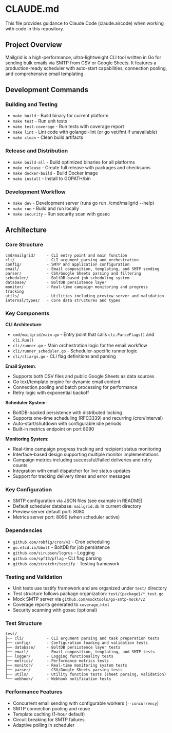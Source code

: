# CLAUDE.md

This file provides guidance to Claude Code (claude.ai/code) when working with code in this repository.

## Project Overview

Mailgrid is a high-performance, ultra-lightweight CLI tool written in Go for sending bulk emails via SMTP from CSV or Google Sheets. It features a production-ready scheduler with auto-start capabilities, connection pooling, and comprehensive email templating.

## Development Commands

### Building and Testing
- `make build` - Build binary for current platform
- `make test` - Run unit tests
- `make test-coverage` - Run tests with coverage report
- `make lint` - Lint code with golangci-lint (or go vet/fmt if unavailable)
- `make clean` - Clean build artifacts

### Release and Distribution
- `make build-all` - Build optimized binaries for all platforms
- `make release` - Create full release with packages and checksums
- `make docker-build` - Build Docker image
- `make install` - Install to GOPATH/bin

### Development Workflow
- `make dev` - Development server (runs go run ./cmd/mailgrid --help)
- `make run` - Build and run locally
- `make security` - Run security scan with gosec

## Architecture

### Core Structure
```
cmd/mailgrid/     - CLI entry point and main function
cli/              - CLI argument parsing and orchestration
config/           - SMTP and application configuration
email/            - Email composition, templating, and SMTP sending
parser/           - CSV/Google Sheets parsing and filtering
scheduler/        - BoltDB-based job scheduling system
database/         - BoltDB persistence layer
monitor/          - Real-time campaign monitoring and progress tracking
utils/            - Utilities including preview server and validation
internal/types/   - Core data structures and types
```

### Key Components

**CLI Architecture**:
- `cmd/mailgrid/main.go` - Entry point that calls `cli.ParseFlags()` and `cli.Run()`
- `cli/runner.go` - Main orchestration logic for the email workflow
- `cli/runner_scheduler.go` - Scheduler-specific runner logic
- `cli/cliargs.go` - CLI flag definitions and parsing

**Email System**:
- Supports both CSV files and public Google Sheets as data sources
- Go text/template engine for dynamic email content
- Connection pooling and batch processing for performance
- Retry logic with exponential backoff

**Scheduler System**:
- BoltDB-backed persistence with distributed locking
- Supports one-time scheduling (RFC3339) and recurring (cron/interval)
- Auto-start/shutdown with configurable idle periods
- Built-in metrics endpoint on port 8090

**Monitoring System**:
- Real-time campaign progress tracking and recipient status monitoring
- Interface-based design supporting multiple monitor implementations
- Campaign metrics including successful/failed deliveries and retry counts
- Integration with email dispatcher for live status updates
- Support for tracking delivery times and error messages

### Key Configuration
- SMTP configuration via JSON files (see example in README)
- Default scheduler database: `mailgrid.db` in current directory
- Preview server default port: 8080
- Metrics server port: 8090 (when scheduler active)

### Dependencies
- `github.com/robfig/cron/v3` - Cron scheduling
- `go.etcd.io/bbolt` - BoltDB for job persistence
- `github.com/sirupsen/logrus` - Logging
- `github.com/spf13/pflag` - CLI flag parsing
- `github.com/stretchr/testify` - Testing framework

### Testing and Validation
- Unit tests use testify framework and are organized under `test/` directory
- Test structure follows package organization: `test/{package}/*_test.go`
- Mock SMTP server via `github.com/mocktools/go-smtp-mock/v2`
- Coverage reports generated to `coverage.html`
- Security scanning with gosec (optional)

### Test Structure
```
test/
├── cli/          - CLI argument parsing and task preparation tests
├── config/       - Configuration loading and validation tests
├── database/     - BoltDB persistence layer tests
├── email/        - Email composition, templating, and SMTP tests
├── logger/       - Logging functionality tests
├── metrics/      - Performance metrics tests
├── monitor/      - Real-time monitoring system tests
├── parser/       - CSV/Google Sheets parsing tests
├── utils/        - Utility function tests (sheet parsing, validation)
└── webhook/      - Webhook notification tests
```

### Performance Features
- Concurrent email sending with configurable workers (`--concurrency`)
- SMTP connection pooling and reuse
- Template caching (1-hour default)
- Circuit breaking for SMTP failures
- Adaptive polling in scheduler